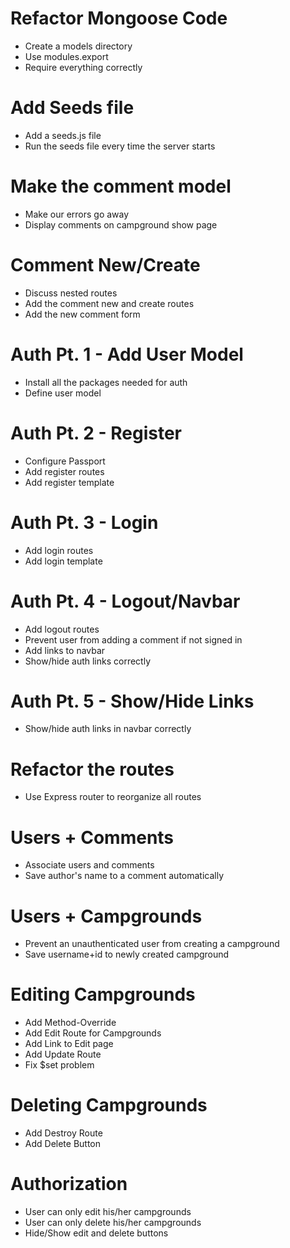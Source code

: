 # Refactor Mongoose Code
* Create a models directory
* Use modules.export
* Require everything correctly

#  Add Seeds file
* Add a seeds.js file
* Run the seeds file every time the server starts

# Make the comment model
* Make our errors go away
* Display comments on campground show page

# Comment New/Create
* Discuss nested routes
* Add the comment new and create routes
* Add the new comment form

# Auth Pt. 1 - Add User Model
* Install all the packages needed for auth
* Define user model

# Auth Pt. 2 - Register 
* Configure Passport
* Add register routes
* Add register template

# Auth Pt. 3 - Login
* Add login routes
* Add login template

# Auth Pt. 4 - Logout/Navbar
* Add logout routes
* Prevent user from adding a comment if not signed in
* Add links to navbar
* Show/hide auth links correctly

# Auth Pt. 5 - Show/Hide Links
* Show/hide auth links in navbar correctly

# Refactor the routes
* Use Express router to reorganize all routes

# Users + Comments
* Associate users and comments
* Save author's name to a comment automatically

# Users + Campgrounds
* Prevent an unauthenticated user from creating a campground
* Save username+id to newly created campground

# Editing Campgrounds
* Add Method-Override
* Add Edit Route for Campgrounds
* Add Link to Edit page
* Add Update Route
* Fix $set problem

# Deleting Campgrounds
* Add Destroy Route
* Add Delete Button

# Authorization
* User can only edit his/her campgrounds
* User can only delete his/her campgrounds
* Hide/Show edit and delete buttons